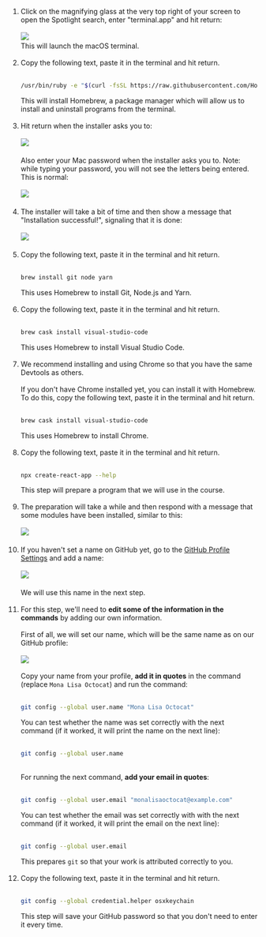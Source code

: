 1. Click on the magnifying glass at the very top right of your screen to open the Spotlight search, enter "terminal.app" and hit return:<br><br>
   <img src="./macos-1-start-terminal.png">
   <br>This will launch the macOS terminal.<br><br>
2. Copy the following text, paste it in the terminal and hit return.<br><br>
   ```sh
   /usr/bin/ruby -e "$(curl -fsSL https://raw.githubusercontent.com/Homebrew/install/master/install)"
   ```
   This will install Homebrew, a package manager which will allow us to install and uninstall programs from the terminal.<br><br>
3. Hit return when the installer asks you to:<br><br>
   <img src="./macos-2-hit-return.png">
   <br><br>Also enter your Mac password when the installer asks you to. Note: while typing your password, you will not see the letters being entered. This is normal:<br><br>
   <img src="./macos-3-enter-password.png"><br><br>
4. The installer will take a bit of time and then show a message that "Installation successful!", signaling that it is done:<br><br>
   <img src="./macos-4-installation-successful.png"><br><br>
5. Copy the following text, paste it in the terminal and hit return.<br><br>
   ```sh
   brew install git node yarn
   ```
   This uses Homebrew to install Git, Node.js and Yarn.<br><br>
6. Copy the following text, paste it in the terminal and hit return.<br><br>
   ```sh
   brew cask install visual-studio-code
   ```
   This uses Homebrew to install Visual Studio Code.<br><br>
7. We recommend installing and using Chrome so that you have the same Devtools as others.<br><br>
   If you don't have Chrome installed yet, you can install it with Homebrew. To do this, copy the following text, paste it in the terminal and hit return.<br><br>
   ```sh
   brew cask install visual-studio-code
   ```
   This uses Homebrew to install Chrome.<br><br>
8. Copy the following text, paste it in the terminal and hit return.<br><br>
   ```sh
   npx create-react-app --help
   ```
   This step will prepare a program that we will use in the course.<br><br>
9. The preparation will take a while and then respond with a message that some modules have been installed, similar to this:<br><br>
   <img src="./general-1-cra-installed.png"><br><br>
10. If you haven't set a name on GitHub yet, go to the [GitHub Profile Settings](https://github.com/settings/profile) and add a name:<br><br>
    <img src="./general-3-github-profile-settings.png"><br><br>
    We will use this name in the next step.<br><br>
11. For this step, we'll need to **edit some of the information in the commands** by adding our own information.<br><br>
    First of all, we will set our name, which will be the same name as on our GitHub profile:<br><br>
    <img src="./general-4-github-name.png"><br><br>
    Copy your name from your profile, **add it in quotes** in the command (replace `Mona Lisa Octocat`) and run the command:<br><br>
    ```sh
    git config --global user.name "Mona Lisa Octocat"
    ```
    You can test whether the name was set correctly with the next command (if it worked, it will print the name on the next line):<br><br>
    ```sh
    git config --global user.name
    ```
    <br>For running the next command, **add your email in quotes**:<br><br>
    ```sh
    git config --global user.email "monalisaoctocat@example.com"
    ```
    You can test whether the email was set correctly with with the next command (if it worked, it will print the email on the next line):<br><br>
    ```sh
    git config --global user.email
    ```
    This prepares `git` so that your work is attributed correctly to you.<br><br>
12. Copy the following text, paste it in the terminal and hit return.<br><br>
    ```sh
    git config --global credential.helper osxkeychain
    ```
    This step will save your GitHub password so that you don't need to enter it every time.<br><br>
